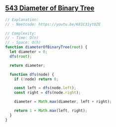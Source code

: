 ## [543 Diameter of Binary Tree](https://leetcode.com/problems/diameter-of-binary-tree/description/)

<!-- notecardId: 1758131211179 -->

```js
// Explanation:
// - Neetcode: https://youtu.be/K81C31ytOZE

// Complexity:
// - Time: O(n)
// - Space: O(h)
function diameterOfBinaryTree(root) {
  let diameter = 0;
  dfs(root);

  return diameter;

  function dfs(node) {
    if (!node) return 0;

    const left = dfs(node.left);
    const right = dfs(node.right);

    diameter = Math.max(diameter, left + right);

    return 1 + Math.max(left, right);
  }
}
```
